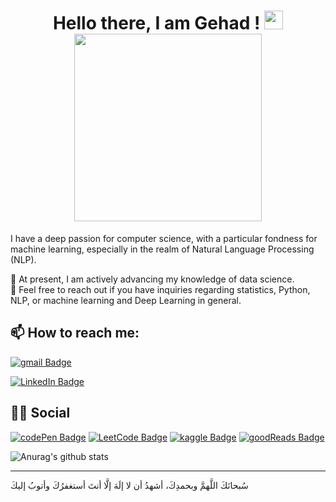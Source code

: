 <!--
**geehaad/geehaad** is a ✨ _special_ ✨ repository because its `README.md` (this file) appears on your GitHub profile.
-->

<div id="header" align="center">
<h1> Hello there, I am Gehad ! <img src="https://raw.githubusercontent.com/MartinHeinz/MartinHeinz/master/wave.gif" width="30px"><br>
<img src="https://media.giphy.com/media/fo0HtwcJzNUcOlRdFc/giphy.gif" width="300">
  </h1>
</div>


I have a deep passion for computer science, with a particular fondness for machine learning, especially in the realm of Natural Language Processing (NLP).<br>

🌱 At present, I am actively advancing my knowledge of data science. <br>
💬 Feel free to reach out if you have inquiries regarding statistics, Python, NLP, or machine learning and Deep Learning in general.
<br>
<h2>📫 How to reach me:</h2>

[![gmail Badge](https://img.shields.io/badge/Gmail-D14836?style=for-the-badge&logo=gmail&logoColor=white)](https://www.gehadhisham7@gmail.com)

[![LinkedIn Badge](https://img.shields.io/badge/LinkedIn-0077B5?style=for-the-badge&logo=linkedin&logoColor=white)](https://www.linkedin.com/in/gehad-hisham/)


<h2>👨👩 Social</h2>

[![codePen Badge](https://img.shields.io/badge/Codepen-000000?style=for-the-badge&logo=codepen&logoColor=white)](https://codepen.io/gehad-hisham/pens/public?cursor=ZD0wJm89MSZwPTEmdj0zMTE5Njc2Mw==)
[![LeetCode Badge](https://img.shields.io/badge/-LeetCode-FFA116?style=for-the-badge&logo=LeetCode&logoColor=black)](https://leetcode.com/gehadhisham7/)
[![kaggle Badge](https://img.shields.io/badge/Kaggle-20BEFF?style=for-the-badge&logo=Kaggle&logoColor=white)](https://www.kaggle.com/gehadabdelghany)
[![goodReads Badge](https://img.shields.io/badge/Goodreads-372213?style=for-the-badge&logo=goodreads&logoColor=white)](https://www.goodreads.com/user/show/15131481-gehad)




![Anurag's github stats](https://github-readme-stats.vercel.app/api?username=geehaad)
<br>
<hr>
<footer>
  <p>سُبحانَكَ اللَّهمَّ وبحمدِكَ، أشهدُ أن لا إلَهَ إلَّا أنتَ أستغفرُكَ وأتوبُ إليكَ</p>
</footer>

